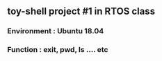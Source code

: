 ## toy-shell project #1 in RTOS class

### Environment : Ubuntu 18.04
### Function    : exit, pwd, ls .... etc
